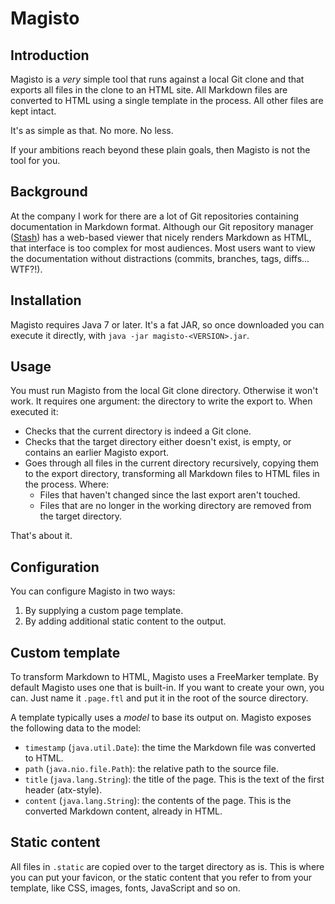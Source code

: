 # Magisto

## Introduction

Magisto is a *very* simple tool that runs against a local Git clone and that exports all files in the clone to an HTML site. All Markdown files are converted to HTML using a single template in the process. All other files are kept intact.

It's as simple as that. No more. No less.

If your ambitions reach beyond these plain goals, then Magisto is not the tool for you.

## Background

At the company I work for there are a lot of Git repositories containing documentation in Markdown format. Although our Git repository manager ([Stash](http://www.atlassian.com/stash)) has a web-based viewer that nicely renders Markdown as HTML, that interface is too complex for most audiences. Most users want to view the documentation without distractions (commits, branches, tags, diffs... WTF?!).

## Installation

Magisto requires Java 7 or later. It's a fat JAR, so once downloaded you can execute it directly, with `java -jar magisto-<VERSION>.jar`.

## Usage

You must run Magisto from the local Git clone directory. Otherwise it won't work. It requires one argument: the directory to write the export to. When executed it:

* Checks that the current directory is indeed a Git clone.
* Checks that the target directory either doesn't exist, is empty, or contains an earlier Magisto export.
* Goes through all files in the current directory recursively, copying them to the export directory, transforming all Markdown files to HTML files in the process. Where:
    * Files that haven't changed since the last export aren't touched.
    * Files that are no longer in the working directory are removed from the target directory.

That's about it.

## Configuration

You can configure Magisto in two ways:

1. By supplying a custom page template.
2. By adding additional static content to the output.

## Custom template

To transform Markdown to HTML, Magisto uses a FreeMarker template. By default Magisto uses one that is built-in. If you want to create your own, you can. Just name it `.page.ftl` and put it in the root of the source directory.

A template typically uses a *model* to base its output on. Magisto exposes the following data to the model:

* `timestamp` (`java.util.Date`): the time the Markdown file was converted to HTML.
* `path` (`java.nio.file.Path`): the relative path to the source file.
* `title` (`java.lang.String`): the title of the page. This is the text of the first header (atx-style).
* `content` (`java.lang.String`): the contents of the page. This is the converted Markdown content, already in HTML.

## Static content

All files in `.static` are copied over to the target directory as is. This is where you can put your favicon, or the static content that you refer to from your template, like CSS, images, fonts, JavaScript and so on.
